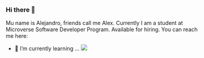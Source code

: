 ### Hi there 👋

Mu name is Alejandro, friends call me Alex. Currently I am a student at Microverse Software Developer Program.
Available for hiring.
You can reach me here:


- 🌱 I’m currently learning ...
![](https://img.shields.io/badge/CODE-HTML-orange>)
<!--
**alejandrotoledoweb/alejandrotoledoweb** is a ✨ _special_ ✨ repository because its `README.md` (this file) appears on your GitHub profile.

Here are some ideas to get you started:

- 🔭 I’m currently working on ...
- 🌱 I’m currently learning ...
- 👯 I’m looking to collaborate on ...
- 🤔 I’m looking for help with ...
- 💬 Ask me about ...
- 📫 How to reach me: ...
- 😄 Pronouns: ...
- ⚡ Fun fact: ...
-->
